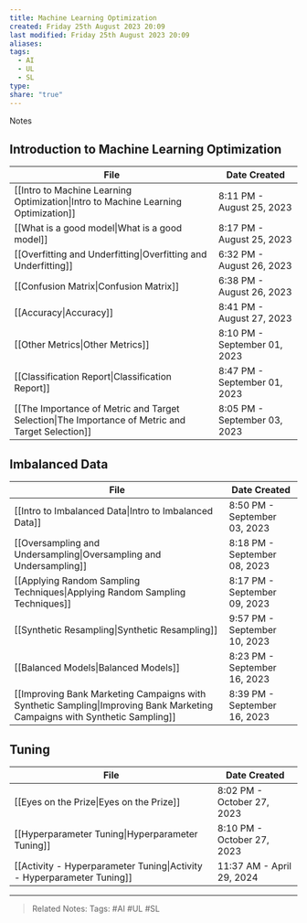 ```yaml
---
title: Machine Learning Optimization
created: Friday 25th August 2023 20:09
last modified: Friday 25th August 2023 20:09
aliases: 
tags:
  - AI
  - UL
  - SL
type: 
share: "true"
---
```

Notes
## Introduction to Machine Learning Optimization
| File                                                                                                                    | Date Created                 |
| ----------------------------------------------------------------------------------------------------------------------- | ---------------------------- |
| [[Intro to Machine Learning Optimization\|Intro to Machine Learning Optimization]]               | 8:11 PM - August 25, 2023    |
| [[What is a good model\|What is a good model]]                                                   | 8:17 PM - August 25, 2023    |
| [[Overfitting and Underfitting\|Overfitting and Underfitting]]                                   | 6:32 PM - August 26, 2023    |
| [[Confusion Matrix\|Confusion Matrix]]                                                           | 6:38 PM - August 26, 2023    |
| [[Accuracy\|Accuracy]]                                                                           | 8:41 PM - August 27, 2023    |
| [[Other Metrics\|Other Metrics]]                                                                 | 8:10 PM - September 01, 2023 |
| [[Classification Report\|Classification Report]]                                                 | 8:47 PM - September 01, 2023 |
| [[The Importance of Metric and Target Selection\|The Importance of Metric and Target Selection]] | 8:05 PM - September 03, 2023 |

## Imbalanced Data
| File                                                                                                                                              | Date Created                 |
| ------------------------------------------------------------------------------------------------------------------------------------------------- | ---------------------------- |
| [[Intro to Imbalanced Data\|Intro to Imbalanced Data]]                                                                     | 8:50 PM - September 03, 2023 |
| [[Oversampling and Undersampling\|Oversampling and Undersampling]]                                                         | 8:18 PM - September 08, 2023 |
| [[Applying Random Sampling Techniques\|Applying Random Sampling Techniques]]                                               | 8:17 PM - September 09, 2023 |
| [[Synthetic Resampling\|Synthetic Resampling]]                                                                             | 9:57 PM - September 10, 2023 |
| [[Balanced Models\|Balanced Models]]                                                                                       | 8:23 PM - September 16, 2023 |
| [[Improving Bank Marketing Campaigns with Synthetic Sampling\|Improving Bank Marketing Campaigns with Synthetic Sampling]] | 8:39 PM - September 16, 2023 |

## Tuning
| File                                                                                          | Date Created               |
| --------------------------------------------------------------------------------------------- | -------------------------- |
| [[Eyes on the Prize\|Eyes on the Prize]]                               | 8:02 PM - October 27, 2023 |
| [[Hyperparameter Tuning\|Hyperparameter Tuning]]                       | 8:10 PM - October 27, 2023 |
| [[Activity - Hyperparameter Tuning\|Activity - Hyperparameter Tuning]] | 11:37 AM - April 29, 2024  |





---
>Related Notes: 
>Tags: #AI #UL #SL 

